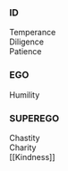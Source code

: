### ID
Temperance  
Diligence  
Patience

### EGO
Humility

### SUPEREGO
Chastity  
Charity  
[[Kindness]]


